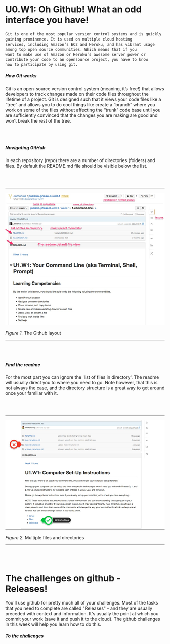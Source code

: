 # U0.W1: Oh Github! What an odd interface you have!


```
Git is one of the most popular version control systems and is quickly gaining prominence. It is used on multiple cloud hosting 
services, including Amazon’s EC2 and Heroku, and has vibrant usage among top open source communities. Which means that if you 
want to make use of Amazon or Heroku’s awesome server power or contribute your code to an opensource project, you have to know 
how to participate by using git.
```

##### How Git works
Git is an open-source version control system (meaning, it’s free!) that allows developers to track changes made on 
their code files throughout the lifetime of a project. Git is designed such that it views your code files like a “tree” and 
allows you to do cool things like create a “branch” where you work on some of the files without affecting the “trunk” code 
base until you are sufficiently convinced that the changes you are making are good and won’t break the rest of the tree.

</br>  
</br>  

##### Navigating GitHub
In each repository (repo) there are a number of directories (folders) and files. By default the README.md file should be visible below the list.  

</br>  
</br>  

------------------------------

![github layout](github-contents-3.jpg)

*Figure 1.* The Github layout 

------------------------------
 
</br>  
</br>  

##### Find the readme

For the most part you can ignore the 'list of files in directory'. The readme will usually direct you to where you need to go. Note however, that this is not always the case, and the directory structure is a great way to get around once your familiar with it. 

</br>  
</br>  

------------------------------

![github layout multiple](github-contents-4.jpg)

*Figure 2.* Multiple files and directories 

------------------------------

</br>  
</br>  

# The challenges on github - Releases!
You'll use github for pretty much all of your challenges. Most of the tasks that you need to complete are called "Releases" - and they are usually preceded with context and information. It's usually the point at which you commit your work (save it and push it to the cloud). The github challenges in this week will help you learn how to do this. 

##### To the [challenges](../README.md)


